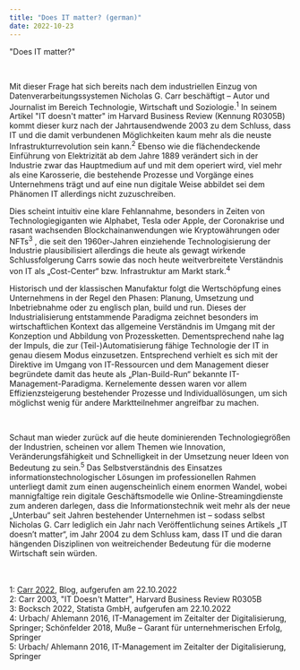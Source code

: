 ```yaml
---
title: "Does IT matter? (german)"
date: 2022-10-23
---
```


<p>
"Does IT matter?" 
</p>
<br />
<p>
Mit dieser Frage hat sich bereits nach dem industriellen Einzug von Datenverarbeitungssystemen Nicholas G. Carr beschäftigt – Autor und Journalist im Bereich Technologie, Wirtschaft und Soziologie.<sup>1</sup> In seinem Artikel "IT doesn't matter" im Harvard Business Review (Kennung R0305B) kommt dieser kurz nach der Jahrtausendwende 2003 zu dem Schluss, dass IT und die damit verbundenen Möglichkeiten kaum mehr als die neuste Infrastrukturrevolution sein kann.<sup>2</sup> Ebenso wie die flächendeckende Einführung von Elektrizität ab dem Jahre 1889 verändert sich in der Industrie zwar das Hauptmedium auf und mit dem operiert wird, viel mehr als eine Karosserie, die bestehende Prozesse und Vorgänge eines Unternehmens trägt und auf eine nun digitale Weise abbildet sei dem Phänomen IT allerdings nicht zuzuschreiben.</p>
<p>
Dies scheint intuitiv eine klare Fehlannahme, besonders in Zeiten von Technologiegiganten wie Alphabet, Tesla oder Apple, der Coronakrise und rasant wachsenden Blockchainanwendungen wie Kryptowährungen oder NFTs<sup>3</sup> , die seit den 1960er-Jahren einziehende Technologisierung der Industrie plausibilisiert allerdings die heute als gewagt wirkende Schlussfolgerung Carrs sowie das noch heute weitverbreitete Verständnis von IT als „Cost-Center“ bzw. Infrastruktur am Markt stark.<sup>4</sup> </p>
<p>
Historisch und der klassischen Manufaktur folgt die Wertschöpfung eines Unternehmens in der Regel den Phasen: Planung, Umsetzung und Inbetriebnahme oder zu englisch plan, build und run. Dieses der Industrialisierung entstammende Paradigma zeichnet besonders im wirtschaftlichen Kontext das allgemeine Verständnis im Umgang mit der Konzeption und Abbildung von Prozessketten. Dementsprechend nahe lag der Impuls, die zur (Teil-)Automatisierung fähige Technologie der IT in genau diesem Modus einzusetzen. Entsprechend verhielt es sich mit der Direktive im Umgang von IT-Ressourcen und dem Management dieser begründete damit das heute als „Plan-Build-Run“ bekannte IT-Management-Paradigma. Kernelemente dessen waren vor allem Effizienzsteigerung bestehender Prozesse und Individuallösungen, um sich möglichst wenig für andere Marktteilnehmer angreifbar zu machen. </p>
<br />
<p>
Schaut man wieder zurück auf die heute dominierenden Technologiegrößen der Industrien, scheinen vor allem Themen wie Innovation, Veränderungsfähigkeit und Schnelligkeit in der Umsetzung neuer Ideen von Bedeutung zu sein.<sup>5</sup> Das Selbstverständnis des Einsatzes informationstechnologischer Lösungen im professionellen Rahmen unterliegt damit zum einen augenscheinlich einem enormen Wandel, wobei mannigfaltige rein digitale Geschäftsmodelle wie Online-Streamingdienste zum anderen darlegen, dass die Informationstechnik weit mehr als der neue „Unterbau“ seit Jahren bestehender Unternehmen ist – sodass selbst Nicholas G. Carr lediglich ein Jahr nach Veröffentlichung seines Artikels „IT doesn’t matter“, im Jahr 2004 zu dem Schluss kam, dass IT und die daran hängenden Disziplinen von weitreichender Bedeutung für die moderne Wirtschaft sein würden. 
</p>
<br />
<br />
1: <a href="https://www.nicholascarr.com"> Carr 2022</a>, Blog, aufgerufen am 22.10.2022
<br />
2: Carr 2003, "IT Doesn't Matter", Harvard Business Review R0305B
<br />
3: Bocksch 2022, Statista GmbH, aufgerufen am 22.10.2022
<br />
4: Urbach/ Ahlemann 2016, IT-Management im Zeitalter der Digitalisierung, Springer; Schönfelder 2018, Muße – Garant für unternehmerischen Erfolg, Springer
<br />
5: Urbach/ Ahlemann 2016, IT-Management im Zeitalter der Digitalisierung, Springer

